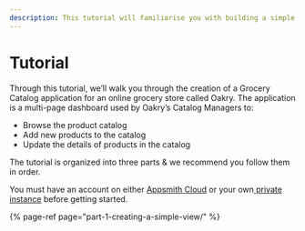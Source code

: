 ```yaml
---
description: This tutorial will familiarise you with building a simple app on appsmith
---
```


# Tutorial

Through this tutorial, we’ll walk you through the creation of a Grocery Catalog application for an online grocery store called Oakry. The application is a multi-page dashboard used by Oakry’s Catalog Managers to:

* Browse the product catalog
* Add new products to the catalog
* Update the details of products in the catalog

The tutorial is organized into three parts & we recommend you follow them in order.

You must have an account on either [Appsmith Cloud](https://docs.appsmith.com/quick-start#appsmith-cloud) or your own[ private instance](../setting-up/) before getting started.

{% page-ref page="part-1-creating-a-simple-view/" %}

